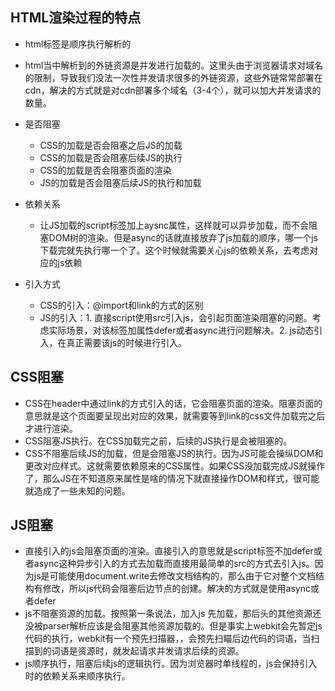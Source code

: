 ## HTML渲染过程的特点

- html标签是顺序执行解析的
- html当中解析到的外链资源是并发进行加载的。这里头由于浏览器请求对域名的限制，导致我们没法一次性并发请求很多的外链资源，这些外链常常部署在cdn，解决的方式就是对cdn部署多个域名（3-4个），就可以加大并发请求的数量。
- 是否阻塞
  - CSS的加载是否会阻塞之后JS的加载
  - CSS的加载是否会阻塞后续JS的执行
  - CSS的加载是否会阻塞页面的渲染
  - JS的加载是否会阻塞后续JS的执行和加载
- 依赖关系
  - 让JS加载的script标签加上aysnc属性，这样就可以异步加载，而不会阻塞DOM树的渲染。但是async的话就直接放弃了js加载的顺序，哪一个js下载完就先执行哪一个了。这个时候就需要关心js的依赖关系，去考虑对应的js依赖

- 引入方式
  - CSS的引入：@import和link的方式的区别
  - JS的引入：1. 直接script使用src引入js，会引起页面渲染阻塞的问题。考虑实际场景，对该标签加属性defer或者async进行问题解决。2. js动态引入，在真正需要该js的时候进行引入。

## CSS阻塞

- CSS在header中通过link的方式引入的话，它会阻塞页面的渲染。阻塞页面的意思就是这个页面要呈现出对应的效果，就需要等到link的css文件加载完之后才进行渲染。
- CSS阻塞JS执行。在CSS加载完之前，后续的JS执行是会被阻塞的。
- CSS不阻塞后续JS的加载，但是会阻塞JS的执行。因为JS可能会操纵DOM和更改对应样式。这就需要依赖原来的CSS属性。如果CSS没加载完成JS就操作了，那么JS在不知道原来属性是啥的情况下就直接操作DOM和样式，很可能就造成了一些未知的问题。

## JS阻塞

- 直接引入的js会阻塞页面的渲染。直接引入的意思就是script标签不加defer或者async这种异步引入的方式去加载而直接用最简单的src的方式去引入js。因为js是可能使用document.write去修改文档结构的，那么由于它对整个文档结构有修改，所以js代码会阻塞后边节点的创建。解决的方式就是使用async或者defer
- js不阻塞资源的加载。按照第一条说法，加入js 先加载，那后头的其他资源还没被parser解析应该是会阻塞其他资源加载的。但是事实上webkit会先暂定js代码的执行，webkit有一个预先扫描器，，会预先扫瞄后边代码的词语，当扫描到的词语是资源时，就发起请求并发请求后续的资源。
- js顺序执行，阻塞后续js的逻辑执行。因为浏览器时单线程的，js会保持引入时的依赖关系来顺序执行。
